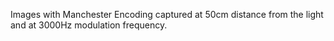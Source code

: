 Images with Manchester Encoding captured at 50cm distance from the light and at 3000Hz modulation frequency.
